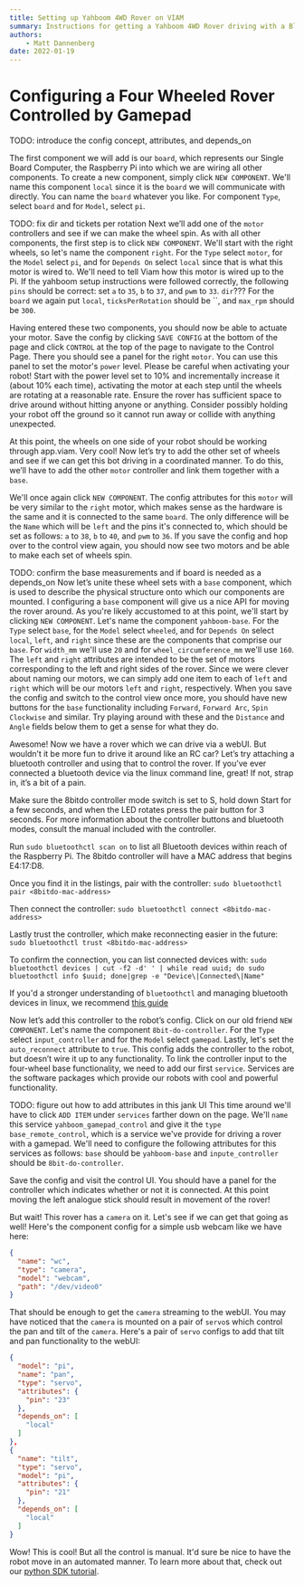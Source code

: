 ```yaml
---
title: Setting up Yahboom 4WD Rover on VIAM
summary: Instructions for getting a Yahboom 4WD Rover driving with a Bluetooth Gamepad with viam.
authors:
    - Matt Dannenberg
date: 2022-01-19
---
```

# Configuring a Four Wheeled Rover Controlled by Gamepad
TODO: introduce the config concept, attributes, and depends_on

The first component we will add is our `board`, which represents our Single Board Computer, the Raspberry Pi into which we are wiring all other components. To create a new component, simply click `NEW COMPONENT`.
We'll name this component `local` since it is the `board` we will communicate with directly. You can name the `board` whatever you like. For component `Type`, select `board` and for `Model`, select `pi`.


TODO: fix dir and tickets per rotation
Next we’ll add one of the `motor` controllers and see if we can make the wheel spin. As with all other components, the first step is to click `NEW COMPONENT`.
We'll start with the right wheels, so let's name the component `right`. For the `Type` select `motor`, for the `Model` select `pi`, and for `Depends On` select `local` since that is what this motor is wired to.
We'll need to tell Viam how this motor is wired up to the Pi. If the yahboom setup instructions were followed correctly, the following `pins` should be correct: set `a` to `35`, `b` to `37`, and `pwm` to `33`.
`dir`???
For the `board` we again put `local`, `ticksPerRotation` should be ``, and `max_rpm` should be `300`.

Having entered these two components, you should now be able to actuate your motor. Save the config by clicking `SAVE CONFIG` at the bottom of the page and click `CONTROL` at the top of the page to navigate to the Control Page.
There you should see a panel for the right `motor`. You can use this panel to set the motor's `power` level. Please be careful when activating your robot! Start with the power level set to 10% and incrementally increase it (about 10% each time), activating the motor at each step until the wheels are rotating at a reasonable rate. 
Ensure the rover has sufficient space to drive around without hitting anyone or anything. Consider possibly holding your robot off the ground so it cannot run away or collide with anything unexpected.

At this point, the wheels on one side of your robot should be working through app.viam. Very cool! Now let’s try to add the other set of wheels and see if we can get this bot driving in a coordinated manner. To do this, we’ll have to add the other `motor` controller and link them together with a `base`.

We'll once again click `NEW COMPONENT`. The config attributes for this `motor` will be very similar to the `right` motor, which makes sense as the hardware is the same and it is connected to the same `board`. The only difference will be the `Name` which will be `left` and the pins it's connected to, which should be set as follows: `a` to `38`, `b` to `40`, and `pwm` to `36`.
If you save the config and hop over to the control view again, you should now see two motors and be able to make each set of wheels spin.

TODO: confirm the base measurements and if board is needed as a depends_on
Now let’s unite these wheel sets with a `base` component, which is used to describe the physical structure onto which our components are mounted. I configuring a `base` component will give us a nice API for moving the rover around. As you're likely accustomed to at this point, we'll start by clicking `NEW COMPONENT`. 
Let's name the component `yahboom-base`. For the `Type` select `base`, for the `Model` select `wheeled`, and for `Depends On` select `local`, `left`, and `right` since these are the components that comprise our `base`.
For `width_mm` we'll use `20` and for `wheel_circumference_mm` we'll use `160`. The `left` and `right` attributes are intended to be the set of motors corresponding to the left and right sides of the rover. Since we were clever about naming our motors, we can simply add one item to each of `left` and `right` which will be our motors `left` and `right`, respectively.
When you save the config and switch to the control view once more, you should have new buttons for the `base` functionality including `Forward`, `Forward Arc`, `Spin Clockwise` and similar. Try playing around with these and the `Distance` and `Angle` fields below them to get a sense for what they do.

Awesome! Now we have a rover which we can drive via a webUI. But wouldn’t it be more fun to drive it around like an RC car? Let’s try attaching a bluetooth controller and using that to control the rover. If you’ve ever connected a bluetooth device via the linux command line, great! If not, strap in, it’s a bit of a pain. 

Make sure the 8bitdo controller mode switch is set to S, hold down Start for a few seconds, and when the LED rotates press the pair button for 3 seconds. For more information about the controller buttons and bluetooth modes, consult the manual included with the controller.

Run `sudo bluetoothctl scan on` to list all Bluetooth devices within reach of the Raspberry Pi. The 8bitdo controller will have a MAC address that begins E4:17:D8.

Once you find it in the listings, pair with the controller: `sudo bluetoothctl pair <8bitdo-mac-address>`

Then connect the controller: `sudo bluetoothctl connect <8bitdo-mac-address>`

Lastly trust the controller, which make reconnecting easier in the future: `sudo bluetoothctl trust <8bitdo-mac-address>`

To confirm the connection, you can list connected devices with: `sudo bluetoothctl devices | cut -f2 -d' ' | while read uuid; do sudo bluetoothctl info $uuid; done|grep -e "Device\|Connected\|Name"`

If you'd a stronger understanding of `bluetoothctl` and managing bluetooth devices in linux, we recommend [this guide](https://www.makeuseof.com/manage-bluetooth-linux-with-bluetoothctl/)

Now let’s add this controller to the robot’s config. Click on our old friend `NEW COMPONENT`.
Let's name the component `8bit-do-controller`. For the `Type` select `input_controller` and for the `Model` select `gamepad`. Lastly, let's set the `auto_reconnect` attribute to `true`. This config adds the controller to the robot, but doesn’t wire it up to any functionality.
To link the controller input to the four-wheel base functionality, we need to add our first `service`. Services are the software packages which provide our robots with cool and powerful functionality.

TODO: figure out how to add attributes in this jank UI
This time around we'll have to click `ADD ITEM` under `services` farther down on the page. We'll `name` this service `yahboom_gamepad_control` and give it the `type` `base_remote_control`, which is a service we've provide for driving a rover with a gamepad.
We'll need to configure the following attributes for this services as follows: `base` should be `yahboom-base` and `inpute_controller` should be `8bit-do-controller`.

Save the config and visit the control UI. You should have a panel for the controller which indicates whether or not it is connected. At this point moving the left analogue stick should result in movement of the rover!

But wait! This rover has a `camera` on it. Let's see if we can get that going as well! Here's the component config for a simple usb webcam like we have here:
```json
{
  "name": "wc",
  "type": "camera",
  "model": "webcam",
  "path": "/dev/video0"
}
```

That should be enough to get the `camera` streaming to the webUI. You may have noticed that the `camera` is mounted on a pair of `servo`s which control the pan and tilt of the `camera`. Here's a pair of `servo` configs to add that tilt and pan functionality to the webUI:
```json
{
  "model": "pi",
  "name": "pan",
  "type": "servo",
  "attributes": {
    "pin": "23"
  },
  "depends_on": [
    "local"
  ]
},
{
  "name": "tilt",
  "type": "servo",
  "model": "pi",
  "attributes": {
    "pin": "21"
  },
  "depends_on": [
    "local"
  ]
}
```

Wow! This is cool! But all the control is manual. It'd sure be nice to have the robot move in an automated manner. To learn more about that, check out our [python SDK tutorial](python-sdk-yahboom.md).
